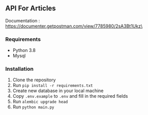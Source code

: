## API For Articles
Documentation : https://documenter.getpostman.com/view/7785980/2sA3Bt1Ukz\

### Requirements
- Python 3.8
- Mysql

### Installation
1. Clone the repository
2. Run `pip install -r requirements.txt`
3. Create new database in your local machine
4. Copy `.env.example` to `.env` and fill in the required fields
5. Run `alembic upgrade head`
6. Run `python main.py`